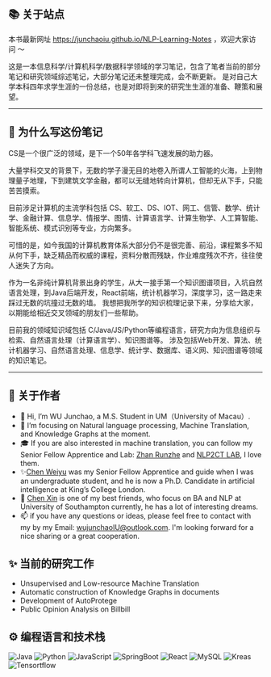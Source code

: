 ## 📚 关于站点
本书最新网址 https://junchaoiu.github.io/NLP-Learning-Notes ，欢迎大家访问 ～

这是一本信息科学/计算机科学/数据科学领域的学习笔记，包含了笔者当前的部分笔记和研究领域综述笔记，大部分笔记还未整理完成，会不断更新。
是对自己大学本科四年求学生涯的一份总结，也是对即将到来的研究生生涯的准备、鞭策和展望。

-----
## 🌈 为什么写这份笔记

CS是一个很广泛的领域，是下一个50年各学科飞速发展的助力器。

大量学科交叉的背景下，无数的学子漫无目的地卷入所谓人工智能的火海，上到物理量子地理，下到建筑文学金融，都可以无缝地转向计算机，但却无从下手，只能苦苦摸索。

目前涉足计算机的主流学科包括 CS、软工、DS、IOT、网工、信管、数学、统计学、金融计算、信息学、情报学、图情、计算语言学、计算生物学、人工算智能、智能系统、模式识别等专业，方向繁多。

可惜的是，如今我国的计算机教育体系大部分仍不是很完善、前沿，课程繁多不知从何下手，缺乏精品而权威的课程，资料分散而残缺，作业难度残次不齐，往往使人迷失了方向。

作为一名非纯计算机背景出身的学生，从大一接手第一个知识图谱项目，入坑自然语言处理，到Java后端开发，React前端，统计机器学习，深度学习，这一路走来踩过无数的坑撞过无数的墙。
我想把我所学的知识梳理记录下来，分享给大家，以期能给相近交叉领域的朋友们一些帮助。

目前我的领域知识域包括 C/Java/JS/Python等编程语言，研究方向为信息组织与检索、自然语言处理（计算语言学）、知识图谱等。
涉及包括Web开发、算法、统计机器学习、自然语言处理、信息学、统计学、数据库、语义网、知识图谱等领域的知识笔记。

----
## 🌸 关于作者
- 👋 Hi, I’m WU Junchao, a M.S. Student in UM（University of Macau）.
- 👀 I’m focusing on Natural language processing, Machine Translation, and Knowledge Graphs at the moment.
- 🎓 If you are also interested in machine translation, you can follow my Senior Fellow Apprentice and Lab: [Zhan Runzhe](https://github.com/Ririkoo) and [NLP2CT LAB](https://github.com/NLP2CT), I love them.
- ✨[Chen Weiyu](https://github.com/weiyuchens) was my Senior Fellow Apprentice and guide when I was an undergraduate student, and he is now a Ph.D. Candidate in artificial intelligence at King’s College London.
- 🌈 [Chen Xin](https://github.com/Chen-X666) is one of my best friends, who focus on BA and NLP at University of Southampton currently, he has a lot of interesting dreams.
- 📫 if you have any questions or ideas, please feel free to contact with my by my Email: wujunchaoIU@outlook.com. I'm looking forward for a nice sharing or a great cooperation.

## ✨ 当前的研究工作
- Unsupervised and Low-resource Machine Translation
- Automatic construction of Knowledge Graphs in documents
- Development of AutoProtege
- Public Opinion Analysis on Billbill

## ⚙ 编程语言和技术栈
![Java](https://img.shields.io/badge/-Java-192133?style=flat-square&logo=java&logoColor=white)
![Python](https://img.shields.io/badge/-Python-192133?style=flat-square&logo=python&logoColor=white)
![JavaScript](https://img.shields.io/badge/-JavaScript-192133?style=flat-square&logo=javaScript&logoColor=white)
![SpringBoot](https://img.shields.io/badge/-SpringBoot-192133?style=flat-square&logo=spring&logoColor=white)
![React](https://img.shields.io/badge/-React-192133?style=flat-square&logo=react&logoColor=white)
![MySQL](https://img.shields.io/badge/-MySQL-192133?style=flat-square&logo=mysql&logoColor=white)
![Kreas](https://img.shields.io/badge/-Kreas-192133?style=flat-square&logo=figma&logoColor=white)
![Tensortflow](https://img.shields.io/badge/-Tensortflow-192133?style=flat-square&logo=figma&logoColor=white)